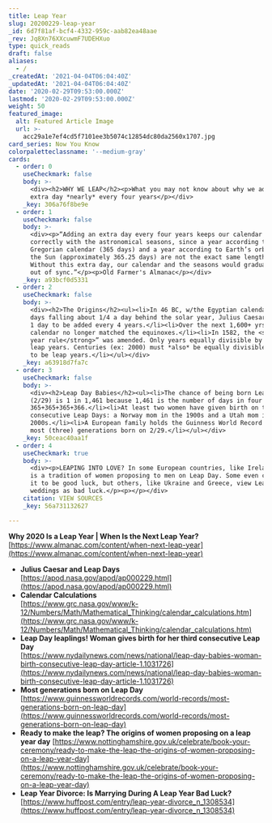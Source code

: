```yaml
---
title: Leap Year
slug: 20200229-leap-year
_id: 6d7f81af-bcf4-4332-959c-aab82ea48aae
_rev: Jq8Xn76XXcuwmF7UDEHXuo
type: quick_reads
draft: false
aliases:
  - /
_createdAt: '2021-04-04T06:04:40Z'
_updatedAt: '2021-04-04T06:04:40Z'
date: '2020-02-29T09:53:00.000Z'
lastmod: '2020-02-29T09:53:00.000Z'
weight: 50
featured_image:
  alt: Featured Article Image
  url: >-
    acc29a1e7ef4cd5f7101ee3b5074c12854dc80da2560x1707.jpg
card_series: Now You Know
colorpaletteclassname: '--medium-gray'
cards:
  - order: 0
    useCheckmark: false
    body: >-
      <div><h2>WHY WE LEAP</h2><p>What you may not know about why we add an
      extra day *nearly* every four years</p></div>
    _key: 306a76f8be9e
  - order: 1
    useCheckmark: false
    body: >-
      <div><p>“Adding an extra day every four years keeps our calendar aligned
      correctly with the astronomical seasons, since a year according to the
      Gregorian calendar (365 days) and a year according to Earth’s orbit around
      the Sun (approximately 365.25 days) are not the exact same length of time.
      Without this extra day, our calendar and the seasons would gradually get
      out of sync.”</p><p>Old Farmer's Almanac</p></div>
    _key: a93bcf0d5331
  - order: 2
    useCheckmark: false
    body: >-
      <div><h2>The Origins</h2><ul><li>In 46 BC, w/the Egyptian calendar of 365
      days falling about 1/4 a day behind the solar year, Julius Caesar ordered
      1 day to be added every 4 years.</li><li>Over the next 1,600+ yrs, the
      calendar no longer matched the equinoxes.</li><li>In 1582, the <strong>“4
      year rule</strong>” was amended. Only years equally divisible by 4 are
      leap years. Centuries (ex: 2000) must *also* be equally divisible by 400
      to be leap years.</li></ul></div>
    _key: a63918d7fa7c
  - order: 3
    useCheckmark: false
    body: >-
      <div><h2>Leap Day Babies</h2><ul><li>The chance of being born Leap Day
      (2/29) is 1 in 1,461 because 1,461 is the number of days in four years:
      365+365+365+366.</li><li>At least two women have given birth on three
      consecutive Leap Days: a Norway mom in the 1900s and a Utah mom in the
      2000s.</li><li>A European family holds the Guinness World Record for the
      most (three) generations born on 2/29.</li></ul></div>
    _key: 50ceac40aa1f
  - order: 4
    useCheckmark: true
    body: >-
      <div><p>LEAPING INTO LOVE? In some European countries, like Ireland, there
      is a tradition of women proposing to men on Leap Day. Some even consider
      it to be good luck, but others, like Ukraine and Greece, view Leap Year
      weddings as bad luck.</p><p></p></div>
    citation: VIEW SOURCES
    _key: 56a731132627

---
```

**Why 2020 Is a Leap Year | When Is the Next Leap Year?**  
[https://www.almanac.com/content/when-next-leap-year](https://www.almanac.com/content/when-next-leap-year)

* **Julius Caesar and Leap Days**  
[https://apod.nasa.gov/apod/ap000229.html](https://apod.nasa.gov/apod/ap000229.html)
* **Calendar Calculations**  
[https://www.grc.nasa.gov/www/k-12/Numbers/Math/Mathematical_Thinking/calendar_calculations.htm](https://www.grc.nasa.gov/www/k-12/Numbers/Math/Mathematical_Thinking/calendar_calculations.htm)
* **Leap Day leaplings! Woman gives birth for her third consecutive Leap Day**  
[https://www.nydailynews.com/news/national/leap-day-babies-woman-birth-consecutive-leap-day-article-1.1031726](https://www.nydailynews.com/news/national/leap-day-babies-woman-birth-consecutive-leap-day-article-1.1031726)
* **Most generations born on Leap Day**  
[https://www.guinnessworldrecords.com/world-records/most-generations-born-on-leap-day](https://www.guinnessworldrecords.com/world-records/most-generations-born-on-leap-day)
* **Ready to make the leap? The origins of women proposing on a leap year day** [https://www.nottinghamshire.gov.uk/celebrate/book-your-ceremony/ready-to-make-the-leap-the-origins-of-women-proposing-on-a-leap-year-day](https://www.nottinghamshire.gov.uk/celebrate/book-your-ceremony/ready-to-make-the-leap-the-origins-of-women-proposing-on-a-leap-year-day)
* **Leap Year Divorce: Is Marrying During A Leap Year Bad Luck?**  
[https://www.huffpost.com/entry/leap-year-divorce_n_1308534](https://www.huffpost.com/entry/leap-year-divorce_n_1308534)